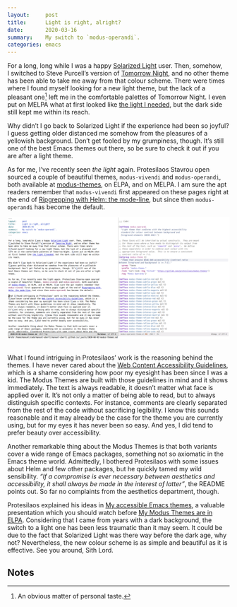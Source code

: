 ```yaml
---
layout:     post
title:      Light is right, alright?
date:       2020-03-16
summary:    My switch to `modus-operandi`.
categories: emacs
---
```


For a long, long while I was a happy [Solarized Light](https://github.com/bbatsov/solarized-emacs) user. Then, somehow,
I switched to Steve Purcell’s version of [Tomorrow Night](https://github.com/purcell/color-theme-sanityinc-tomorrow), and no other theme has
been able to take me away from that colour scheme. There were times where
I found myself looking for a new light theme, but the lack of a pleasant one[^1]
left me in the comfortable palettes of Tomorrow Night. I even put on MELPA what
at first looked like [the light I needed](https://github.com/manuel-uberti/doneburn-theme), but the dark side still kept me within
its reach.

Why didn’t I go back to Solarized Light if the experience had been so joyful?
I guess getting older distanced me somehow from the pleasures of a yellowish
background. Don’t get fooled by my grumpiness, though. It’s still one of the
best Emacs themes out there, so be sure to check it out if you are after a light
theme.

As for me, I’ve recently seen *the light* again. Protesilaos Stavrou open sourced
a couple of beautiful themes, `modus-vivendi` and `modus-operandi`, both available
at [modus-themes](https://gitlab.com/protesilaos/modus-themes), on ELPA, and on MELPA. I am sure the apt readers remember that
`modus-vivendi` first appeared on these pages right at the end of [Ripgrepping with
Helm: the mode-line](https://www.manueluberti.eu/emacs/2020/03/01/helm-ripgrep-mode-line/), but since then `modus-operandi` has become the default.

<div style="text-align: center; padding-bottom: 15px">
    <a href="https://raw.githubusercontent.com/manuel-uberti/manuel-uberti.github.io/master/images/modus-operandi.png" 
       target="_blank">
      <img src="/images/modus-operandi.png">
    </a>
</div>

What I found intriguing in Protesilaos’ work is the reasoning behind the themes.
I have never cared about the [Web Content Accessibility Guidelines](https://www.w3.org/WAI/standards-guidelines/wcag/), which is a
shame considering how poor my eyesight has been since I was a kid. The Modus
Themes are built with those guidelines in mind and it shows immediately. The
text is always readable, it doesn’t matter what face is applied over it.
It’s not only a matter of being able to read, but to always distinguish specific
contexts. For instance, comments are clearly separated from the rest of the code
without sacrificing legibility. I know this sounds reasonable and it may already
be the case for the theme you are currently using, but for my eyes it has never
been so easy. And yes, I did tend to prefer beauty over accessibility.

Another remarkable thing about the Modus Themes is that both variants cover a
wide range of Emacs packages, something not so axiomatic in the Emacs theme
world. Admittedly, I bothered Protesilaos with some issues about Helm and few
other packages, but he quickly tamed my wild sensibility. *“If a compromise is
ever necessary between aesthetics and accessibility, it shall always be made in
the interest of latter”*, the README points out. So far no complaints from the
aesthetics department, though.

Protesilaos explained his ideas in [My accessible Emacs themes](https://www.youtube.com/watch?v=gz8yifu6pGo), a valuable
presentation which you should watch before [My Modus Themes are in ELPA](https://www.youtube.com/watch?v=TIUXYDaq9AY).
Considering that I came from years with a dark background, the switch to a light
one has been less traumatic than it may seem. It could be due to the fact that
Solarized Light was there way before the dark age, why not? Nevertheless, the
new colour scheme is as simple and beautiful as it is effective. See you around,
Sith Lord.

## Notes ##

[^1]: An obvious matter of personal taste.
